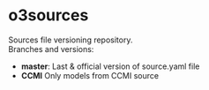 # o3sources

Sources file versioning repository. <br>
Branches and versions:
 
 - **master**: Last & official version of source.yaml file
 - **CCMI** Only models from CCMI source



